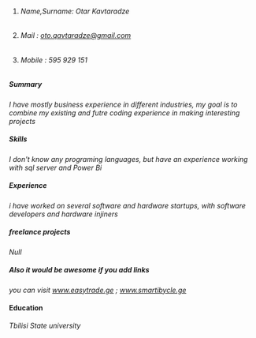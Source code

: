 
1. ###### Name,Surname: Otar Kavtaradze
2. ###### Mail : oto.qavtaradze@gmail.com
3. ###### Mobile : 595 929 151


##### Summary 

*I have mostly business experience in different industries, my goal is to combine my existing and futre coding experience in making interesting projects*

##### Skills

*I don't know any programing languages, but have an experience working with sql server and Power Bi*

##### Experience 

*i have worked on several software and hardware startups, with software developers and hardware injiners*

##### freelance projects

*Null*


##### Also it would be awesome if you add links

*you can visit www.easytrade.ge ; www.smartibycle.ge*


#### Education 
*Tbilisi State university*

